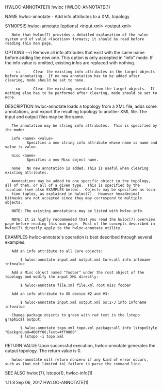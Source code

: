 HWLOC-ANNOTATE(1)                                                                                   hwloc                                                                                   HWLOC-ANNOTATE(1)



NAME
       hwloc-annotate - Add info attributes to a XML topology

SYNOPSIS
       hwloc-annotate [options] <input.xml> <output.xml> <location> <mode> <annotation>

       Note that hwloc(7) provides a detailed explanation of the hwloc system and of valid <location> formats; it should be read before reading this man page.

OPTIONS
       --ri      Remove all info attributes that exist with the same name before adding the new one.  This option is only accepted in "info" mode.  If the info value is omitted, existing infos are replaced
                 with nothing.

       --ci      Clear the existing info attributes in the target objects before annotating.  If no new annotation has to be added after clearing, mode should be set to none.

       --cu      Clear the existing userdata from the target objects.  If nothing else has to be performed after clearing, mode should be set to none.

DESCRIPTION
       hwloc-annotate loads a topology from a XML file, adds some annotations, and export the resulting topology to another XML file.  The input and output files may be the same.

       The annotation may be string info attributes.  This is specified by the mode:

       info <name> <value>
              Specifies a new string info attribute whose name is name and value is value.

       misc <name>
              Specifies a new Misc object name.

       none   No new annotation is added. This is useful when clearing existing attributes.

       Annotations may be added to one specific object in the topology, all of them, or all of a given type.  This is specified by the location (see also EXAMPLES below).  Objects may be specified as loca‐
       tion tuples, as explained in hwloc(7).  However hexadecimal bitmasks are not accepted since they may correspond to multiple objects.

       NOTE: The existing annotations may be listed with hwloc-info.

       NOTE: It is highly recommended that you read the hwloc(7) overview page before reading this man page.  Most of the concepts described in hwloc(7) directly apply to the hwloc-annotate utility.

EXAMPLES
       hwloc-annotate's operation is best described through several examples.

       Add an info attribute to all Core objects:

           $ hwloc-annotate input.xml output.xml Core:all info infoname infovalue

       Add a Misc object named "foobar" under the root object of the topology and modify the input XML directly:

           $ hwloc-annotate file.xml file.xml root misc foobar

       Add an info attribute to OS device #2 and #3:

           $ hwloc-annotate input.xml output.xml os:2-3 info infoname infovalue

       Change package objects to green with red text in the lstopo graphical output:

           $ hwloc-annotate topo.xml topo.xml package:all info lstopoStyle "Background=#00ff00;Text=#ff0000"
           $ lstopo -i topo.xml

RETURN VALUE
       Upon successful execution, hwloc-annotate generates the output topology.  The return value is 0.

       hwloc-annotate will return nonzero if any kind of error occurs, such as (but not limited to) failure to parse the command line.

SEE ALSO
       hwloc(7), lstopo(1), hwloc-info(1)




1.11.8                                                                                           Sep 06, 2017                                                                               HWLOC-ANNOTATE(1)
